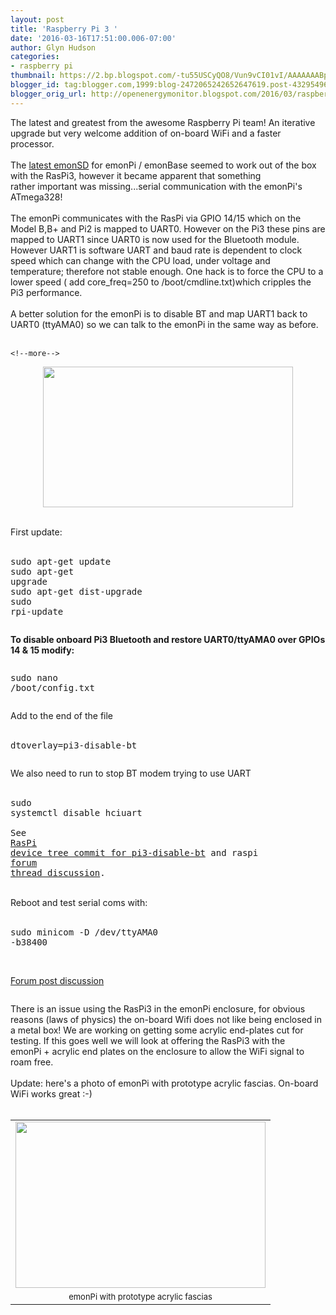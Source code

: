 ```yaml
---
layout: post
title: 'Raspberry Pi 3 '
date: '2016-03-16T17:51:00.006-07:00'
author: Glyn Hudson
categories:
- raspberry pi
thumbnail: https://2.bp.blogspot.com/-tu55USCyQO8/Vun9vCI01vI/AAAAAAABp0c/NPayDX64LusM8Uw1e0aX7QQri6Gqv--HA/s72-c/IMG_20160301_164646193_HDR.jpg
blogger_id: tag:blogger.com,1999:blog-2472065242652647619.post-4329549667131641507
blogger_orig_url: http://openenergymonitor.blogspot.com/2016/03/raspberry-pi-3.html
---
```


The latest and greatest from the awesome Raspberry Pi team! An iterative upgrade but very welcome addition of on-board WiFi and a faster processor. <br /><br />The <a href="https://openenergymonitor.org/emon/node/12212">latest emonSD</a>&nbsp;for emonPi / emonBase&nbsp;seemed to work out of the box with the RasPi3, however it became apparent that something rather&nbsp;important was missing...serial communication with the emonPi's ATmega328!<br /><br />The emonPi communicates with the RasPi via GPIO 14/15 which on the Model B,B+ and Pi2 is mapped to UART0. However on the Pi3 these pins are mapped to UART1 since UART0 is now used for the Bluetooth module. However UART1 is software UART and baud rate is dependent to clock speed which can change with the CPU load, under voltage and temperature; therefore not stable enough. One hack is to force the CPU to a lower speed ( add core_freq=250 to /boot/cmdline.txt)which cripples the Pi3 performance.<br /><br />A better solution for the emonPi is to disable BT and map UART1 back to UART0 (ttyAMA0) so we can talk to the emonPi in the same way as before.<br /><br />

    <!--more-->

<div class="separator" style="clear: both; text-align: center;"><a href="https://2.bp.blogspot.com/-tu55USCyQO8/Vun9vCI01vI/AAAAAAABp0c/NPayDX64LusM8Uw1e0aX7QQri6Gqv--HA/s1600/IMG_20160301_164646193_HDR.jpg" imageanchor="1" style="margin-left: 1em; margin-right: 1em;"><img border="0" height="225" src="https://2.bp.blogspot.com/-tu55USCyQO8/Vun9vCI01vI/AAAAAAABp0c/NPayDX64LusM8Uw1e0aX7QQri6Gqv--HA/s400/IMG_20160301_164646193_HDR.jpg" width="400" /></a></div><br />

First update:<br /><br /><pre>sudo apt-get update<br />sudo apt-get upgrade<br />sudo apt-get dist-upgrade<br />sudo rpi-update</pre><pre></pre><strong>To disable onboard&nbsp;Pi3 Bluetooth and restore UART0/ttyAMA0 over GPIOs 14 &amp; 15 modify:</strong><br /><pre></pre><pre>sudo nano /boot/config.txt</pre><pre></pre>Add to the end of the file<br /><br /><pre>dtoverlay=pi3-disable-bt</pre><pre></pre>We also need to run to stop BT modem trying to use UART<br /><br /><pre>sudo systemctl disable hciuart<br /><br />See <a href="https://github.com/raspberrypi/firmware/commit/845eb064cb52af00f2ea33c0c9c54136f664a3e4">RasPi device tree commit for pi3-disable-bt</a> and raspi <a href="https://www.raspberrypi.org/forums/viewtopic.php?f=107&amp;t=138223">forum thread discussion</a>.</pre><br />Reboot and test serial coms with:<br /><br /><pre>sudo minicom -D /dev/ttyAMA0 -b38400</pre><div><br /></div><a href="https://openenergymonitor.org/emon/node/12311">
    

    
</a><a href="https://openenergymonitor.org/emon/node/12311">Forum post discussion</a><br /><div><pre></pre>There is an issue using the RasPi3 in the emonPi enclosure, for obvious reasons (laws of physics) the on-board Wifi does not like being enclosed in a metal box! We are working on getting some acrylic end-plates cut for testing. If this goes well we will look at offering the RasPi3 with the emonPi&nbsp;+ acrylic end plates on the enclosure to allow the WiFi signal to roam free.<br /><br />Update: here's a photo of emonPi with prototype acrylic fascias. On-board WiFi works great :-)<br /><br /><table align="center" cellpadding="0" cellspacing="0" class="tr-caption-container" style="margin-left: auto; margin-right: auto; text-align: center;"><tbody><tr><td style="text-align: center;"><a href="https://1.bp.blogspot.com/-m2AKbaYuYak/VvEY50spANI/AAAAAAABqGE/NCmZeMkRSEEbGg2EqGdhCPmAxT_J8wkwg/s1600/2016-03-19.jpg" imageanchor="1" style="margin-left: auto; margin-right: auto;"><img border="0" height="266" src="https://1.bp.blogspot.com/-m2AKbaYuYak/VvEY50spANI/AAAAAAABqGE/NCmZeMkRSEEbGg2EqGdhCPmAxT_J8wkwg/s400/2016-03-19.jpg" width="400" /></a></td></tr><tr><td class="tr-caption" style="text-align: center;"><span style="font-size: small; text-align: start;">emonPi with prototype acrylic fascias</span></td></tr></tbody></table><br /></div>